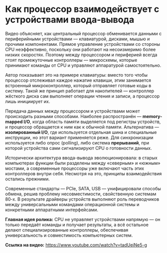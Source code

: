 # Как процессор взаимодействует с устройствами ввода-вывода

Видео объясняет, как центральный процессор обменивается данными с периферийными устройствами — клавиатурой, дисками, мышью и прочими компонентами. Прямое управление устройствами со стороны CPU неэффективно, поскольку они работают на несоизмеримо более низких скоростях. Поэтому между процессором и периферией всегда стоят промежуточные контроллеры — микросхемы, которые принимают команды от CPU и управляют аппаратурой самостоятельно.  

Автор показывает это на примере клавиатуры: вместо того чтобы процессор отслеживал каждое нажатие клавиши, этим занимается встроенный микроконтроллер, который отправляет готовые коды в систему. Такой же принцип работает для накопителей — контроллер жёсткого диска сам выполняет операции чтения и записи, а процессор лишь инициирует их.  

Передача данных между процессором и устройствами может происходить разными способами. Наиболее распространён — **memory-mapped I/O**, когда область памяти выделяется под регистры устройств, и процессор обращается к ним как к обычной памяти. Альтернатива — **изолированный I/O**, где используется отдельная шина и специальные инструкции, но этот вариант применяется реже. Для синхронизации используется либо опрос (polling), либо система **прерываний**, при которой устройства сами сигнализируют CPU о готовности данных.  

Исторически архитектура ввода-вывода эволюционировала: в старых компьютерах функции были разделены между «северным» и «южным» мостами, а современные процессоры уже включают часть этих контроллеров внутри себя. Несмотря на это, принципы взаимодействия остались прежними.  

Современные стандарты — PCIe, SATA, USB — унифицировали способы обмена, решив проблему несовместимости, свойственную системам 80-х. В результате драйверы устройств выполняют роль переводчиков между универсальными командами операционной системы и конкретными аппаратными интерфейсами.  

**Главная идея ролика:** CPU не управляет устройствами напрямую — он только передаёт команды и получает результаты, а всё остальное делают специализированные контроллеры, обеспечивая универсальность и совместимость компьютерных систем.

**Ссылка на видео:** https://www.youtube.com/watch?v=tadUeiNe5-g
